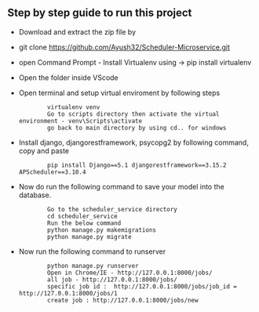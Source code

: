 ## Step by step guide to run this project

* Download and extract the zip file by
* git clone https://github.com/Ayush32/Scheduler-Microservice.git
* open Command Prompt - Install Virtualenv using -> pip install virtualenv
* Open the folder inside VScode
* Open terminal and setup virtual enviroment by following steps

              virtualenv venv
              Go to scripts directory then activate the virtual environment - venv\Scripts\activate
              go back to main directory by using cd.. for windows
              
* Install django, djangorestframework, psycopg2 by following command, copy and paste

              pip install Django==5.1 djangorestframework==3.15.2 APScheduler==3.10.4
* Now do run the following command to save your model into the database.

              Go to the scheduler_service directory
              cd scheduler_service
              Run the below command
              python manage.py makemigrations
              python manage.py migrate
              
* Now run the following command to runserver
  
              python manage.py runserver
              Open in Chrome/IE - http://127.0.0.1:8000/jobs/
              all job - http://127.0.0.1:8000/jobs/
              specific job id :  http://127.0.0.1:8000/jobs/job_id = http://127.0.0.1:8000/jobs/1
              create job : http://127.0.0.1:8000/jobs/new
